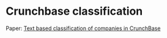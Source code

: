 # Crunchbase classification

Paper: [Text based classification of companies in CrunchBase](https://ieeexplore.ieee.org/document/7337892)
